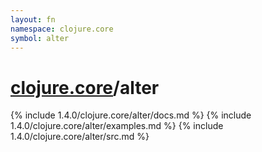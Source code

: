 ```yaml
---
layout: fn
namespace: clojure.core
symbol: alter
---
```


# [clojure.core](../)/alter

{% include 1.4.0/clojure.core/alter/docs.md %}
{% include 1.4.0/clojure.core/alter/examples.md %}
{% include 1.4.0/clojure.core/alter/src.md %}

